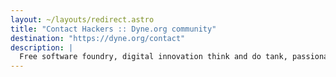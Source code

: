 ```yaml
---
layout: ~/layouts/redirect.astro
title: "Contact Hackers :: Dyne.org community"
destination: "https://dyne.org/contact"
description: |
  Free software foundry, digital innovation think and do tank, passionate stewards of hacker culture since 1999.
---
```


